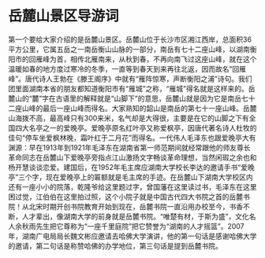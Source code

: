 # 岳麓山景区导游词  
第一个要给大家介绍的是岳麓山景区。岳麓山位于长沙市区湘江西岸，总面积36平方公里，它属五岳之一南岳衡山山脉的一部分，南岳有七十二座山峰，以湖南衡阳市的回雁峰为首，相传北雁南来，从秋到春，不再向南飞过这座山峰，就在这个温暖如春的地方度过寒冷的冬季，一直等到春天到来再往北返，因而故名“回雁峰”。唐代诗人王勃在《滕王阁序》中就有“雁阵惊寒，声断衡阳之浦”诗句。我们团里面湖南本省的朋友都知道衡阳市有“雁城”之称，“雁城”得名就是这样来的。岳麓山的“麓”字在古语里的解释就是“山脚下”的意思，岳麓山就是因为它是南岳七十二座山峰的最后一座山峰而得名。大家熟知的韶山是南岳的第七十一座山峰。岳麓山海拨不高，最高峰只有300来米，名气却是大得很，主要是在它的山脚之下有全国四大名亭之一的爱晚亭。爱晚亭原名红叶亭又称爱枫亭，因唐代著名诗人杜牧的佳句“停车坐爱枫林晚，霜叶红于二月花”而得名。一代伟人毛泽东也跟爱晚亭大有渊源：早在1913年到1921年毛泽东在湖南省第一师范期间就经常跟他的师友尊长革命同志在岳麓山下爱晚亭旁指点江山激扬文字畅谈革命理想，当然闲瑕之余也和杨开慧谈谈恋爱。建国后，在1952年毛主席应湖南大学校长李达的邀请手书“爱晚亭”三个字，现在爱晚亭上的匾额就是毛主席的手迹。在岳麓山下湖南大学校区内还有一座小小的院落，乾隆爷给这里题过字，曾国藩在这里读过书，毛泽东在这里困过觉，江伯伯在这里拍过照，这个小院子就是中国古代四大书院之首的岳麓书院！从北宋时期开创书院教育开始到现在，岳麓书院一直沿用办校至今，书香不断，人才辈出，像湖南大学的前身就是岳麓书院。“唯楚有材，于斯为盛”，文化名人余秋雨先生把它尊称为“一座千里庭院”把它赞誉为“湖南的人才摇篮”。2007年，湖南广电局局长魏文彬应邀请去哈佛大学演讲，他的第一句话是感谢哈佛大学的邀请，第二句话是称赞哈佛的办学地位，第三句话是提到岳麓书院。  
<!-- Last processed: 2025-07-22 03:44:19 -->

